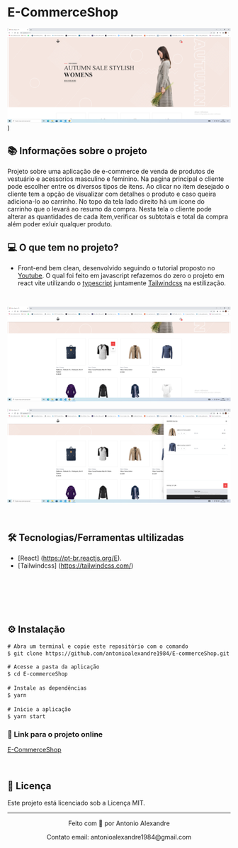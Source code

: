 # E-CommerceShop

![mock1](https://raw.githubusercontent.com/antonioalexandre1984/E-commerceShop/main/src/assets/app/telainicial%201.png))

## 📚 Informações sobre o projeto


Projeto sobre uma aplicação de e-commerce de venda de produtos de vestuário e acessorios masculino e feminino. Na pagina principal o cliente pode escolher entre os diversos tipos de itens. Ao clicar no item desejado o cliente tem a opção de visualizar com detalhes o produto e caso queira adiciona-lo ao carrinho. No topo da tela lado direito há um icone do carrinho que o levará ao resumo da compra. Nesta tela o cliente pode alterar as quantidades de cada item,verificar os subtotais e total da compra além poder exluir qualquer produto.
&nbsp;

## 💻 O que tem no projeto?

* Front-end bem clean, desenvolvido seguindo o tutorial proposto no [Youtube](https://www.youtube.com/watch?v=lGnuiAZCjuM&t=6019s). O qual foi feito em javascript refazemos do zero o projeto em react vite utilizando o [typescript](https://www.typescriptlang.org/) juntamente [Tailwindcss](https://tailwindcss.com/) na estilização.

&nbsp;


![mock2](https://raw.githubusercontent.com/antonioalexandre1984/E-commerceShop/main/src/assets/app/telainicial%202.png)

![mock2](https://raw.githubusercontent.com/antonioalexandre1984/E-commerceShop/main/src/assets/app/cart.png)

&nbsp;

## 🛠️ Tecnologias/Ferramentas ultilizadas


* [React] (https://pt-br.reactjs.org/E).
* [Tailwindcss] (https://tailwindcss.com/)

&nbsp;

&nbsp;

&nbsp;

## ⚙️ Instalação
```
# Abra um terminal e copie este repositório com o comando
$ git clone https://github.com/antonioalexandre1984/E-commerceShop.git
```

```
# Acesse a pasta da aplicação
$ cd E-commerceShop

# Instale as dependências
$ yarn

# Inicie a aplicação
$ yarn start

```
### 🔗 Link para o projeto online

[E-CommerceShop](https://glowing-crisp-eafefb.netlify.app/)

&nbsp;

## 📝 Licença

Este projeto está licenciado sob a Licença MIT.

---

<p align="center">Feito com 💙 por Antonio Alexandre</p>
<p align="center">Contato email: antonioalexandre1984@gmail.com</p>

